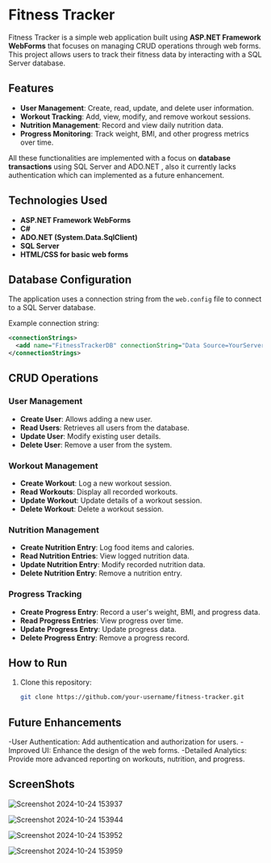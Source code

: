 # Fitness Tracker

Fitness Tracker is a simple web application built using **ASP.NET Framework WebForms** that focuses on managing CRUD operations through web forms. This project allows users to track their fitness data by interacting with a SQL Server database.

## Features

- **User Management**: Create, read, update, and delete user information.
- **Workout Tracking**: Add, view, modify, and remove workout sessions.
- **Nutrition Management**: Record and view daily nutrition data.
- **Progress Monitoring**: Track weight, BMI, and other progress metrics over time.
  
All these functionalities are implemented with a focus on **database transactions** using SQL Server and ADO.NET , also it currently lacks authentication which can implemented as a future enhancement.

## Technologies Used

- **ASP.NET Framework WebForms**
- **C#**
- **ADO.NET (System.Data.SqlClient)**
- **SQL Server**
- **HTML/CSS for basic web forms**

## Database Configuration

The application uses a connection string from the `web.config` file to connect to a SQL Server database.

Example connection string:
```xml
<connectionStrings>
  <add name="FitnessTrackerDB" connectionString="Data Source=YourServer;Initial Catalog=FitnessTrackerDB;Integrated Security=True" />
</connectionStrings>
```

## CRUD Operations

### User Management
- **Create User**: Allows adding a new user.
- **Read Users**: Retrieves all users from the database.
- **Update User**: Modify existing user details.
- **Delete User**: Remove a user from the system.

### Workout Management
- **Create Workout**: Log a new workout session.
- **Read Workouts**: Display all recorded workouts.
- **Update Workout**: Update details of a workout session.
- **Delete Workout**: Delete a workout session.

### Nutrition Management
- **Create Nutrition Entry**: Log food items and calories.
- **Read Nutrition Entries**: View logged nutrition data.
- **Update Nutrition Entry**: Modify recorded nutrition data.
- **Delete Nutrition Entry**: Remove a nutrition entry.

### Progress Tracking
- **Create Progress Entry**: Record a user's weight, BMI, and progress data.
- **Read Progress Entries**: View progress over time.
- **Update Progress Entry**: Update progress data.
- **Delete Progress Entry**: Remove a progress record.


## How to Run

1. Clone this repository:
   ```bash
   git clone https://github.com/your-username/fitness-tracker.git
   ````
## Future Enhancements
-User Authentication: Add authentication and authorization for users.
-Improved UI: Enhance the design of the web forms.
-Detailed Analytics: Provide more advanced reporting on workouts, nutrition, and progress.

## ScreenShots
![Screenshot 2024-10-24 153937](https://github.com/user-attachments/assets/80d3e6b6-8396-4fbe-8654-22da49ae0ae2)

![Screenshot 2024-10-24 153944](https://github.com/user-attachments/assets/92af7abb-2eac-4ec3-aa8b-8dc548fbf65f)

![Screenshot 2024-10-24 153952](https://github.com/user-attachments/assets/295fb909-0b3d-4101-b211-3f087b367268)

![Screenshot 2024-10-24 153959](https://github.com/user-attachments/assets/d7644d2e-ed8a-409b-b735-9fb3fd144385)


